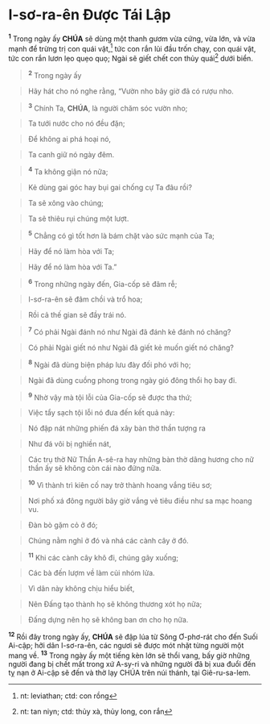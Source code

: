 # I-sơ-ra-ên Được Tái Lập
<sup><b>1</b></sup> Trong ngày ấy **CHÚA** sẽ dùng một thanh gươm vừa cứng, vừa lớn, và vừa mạnh để trừng trị con quái vật,[^1-cc60db5a-bfb7-45d6-94f3-7e84b2e107a3] tức con rắn lủi đầu trốn chạy, con quái vật, tức con rắn lươn lẹo quẹo quọ; Ngài sẽ giết chết con thủy quái[^2-cc60db5a-bfb7-45d6-94f3-7e84b2e107a3] dưới biển.


> <sup><b>2</b></sup> Trong ngày ấy
>


> Hãy hát cho nó nghe rằng, “Vườn nho bây giờ đã có rượu nho.
>


> <sup><b>3</b></sup> Chính Ta, **CHÚA**, là người chăm sóc vườn nho;
>


> Ta tưới nước cho nó đều đặn;
>


> Để không ai phá hoại nó,
>


> Ta canh giữ nó ngày đêm.
>


> <sup><b>4</b></sup> Ta không giận nó nữa;
>


> Kẻ dùng gai góc hay bụi gai chống cự Ta đâu rồi?
>


> Ta sẽ xông vào chúng;
>


> Ta sẽ thiêu rụi chúng một lượt.
>


> <sup><b>5</b></sup> Chẳng có gì tốt hơn là bám chặt vào sức mạnh của Ta;
>


> Hãy để nó làm hòa với Ta;
>


> Hãy để nó làm hòa với Ta.”
>


> <sup><b>6</b></sup> Trong những ngày đến, Gia-cốp sẽ đâm rễ;
>


> I-sơ-ra-ên sẽ đâm chồi và trổ hoa;
>


> Rồi cả thế gian sẽ đầy trái nó.
>


> <sup><b>7</b></sup> Có phải Ngài đánh nó như Ngài đã đánh kẻ đánh nó chăng?
>


> Có phải Ngài giết nó như Ngài đã giết kẻ muốn giết nó chăng?
>


> <sup><b>8</b></sup> Ngài đã dùng biện pháp lưu đày đối phó với họ;
>


> Ngài đã dùng cuồng phong trong ngày gió đông thổi họ bay đi.
>


> <sup><b>9</b></sup> Nhờ vậy mà tội lỗi của Gia-cốp sẽ được tha thứ;
>


> Việc tẩy sạch tội lỗi nó đưa đến kết quả này:
>


> Nó đập nát những phiến đá xây bàn thờ thần tượng ra
>


> Như đá vôi bị nghiền nát,
>


> Các trụ thờ Nữ Thần A-sê-ra hay những bàn thờ dâng hương cho nữ thần ấy sẽ không còn cái nào đứng nữa.
>


> <sup><b>10</b></sup> Vì thành trì kiên cố nay trở thành hoang vắng tiêu sơ;
>


> Nơi phố xá đông người bây giờ vắng vẻ tiêu điều như sa mạc hoang vu.
>


> Đàn bò gặm cỏ ở đó;
>


> Chúng nằm nghỉ ở đó và nhá các cành cây ở đó.
>


> <sup><b>11</b></sup> Khi các cành cây khô đi, chúng gãy xuống;
>


> Các bà đến lượm về làm củi nhóm lửa.
>


> Vì dân này không chịu hiểu biết,
>


> Nên Đấng tạo thành họ sẽ không thương xót họ nữa;
>


> Đấng dựng nên họ sẽ không ban ơn cho họ nữa.
>

<sup><b>12</b></sup> Rồi đây trong ngày ấy, **CHÚA** sẽ đập lúa từ Sông Ơ-phơ-rát cho đến Suối Ai-cập; hỡi dân I-sơ-ra-ên, các ngươi sẽ được mót nhặt từng người một mang về. <sup><b>13</b></sup> Trong ngày ấy một tiếng kèn lớn sẽ thổi vang, bấy giờ những người đang bị chết mất trong xứ A-sy-ri và những người đã bị xua đuổi đến tỵ nạn ở Ai-cập sẽ đến và thờ lạy CHÚA trên núi thánh, tại Giê-ru-sa-lem.

[^1-cc60db5a-bfb7-45d6-94f3-7e84b2e107a3]: nt: leviathan; ctd: con rồng
[^2-cc60db5a-bfb7-45d6-94f3-7e84b2e107a3]: nt: tan niyn; ctd: thủy xà, thủy long, con rắn